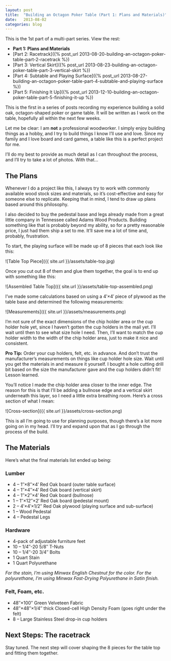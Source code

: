 ```yaml
---
layout: post
title:  "Building an Octagon Poker Table (Part 1: Plans and Materials)"
date:   2013-08-02
categories: blog
---
```


This is the 1st part of a multi-part series. View the rest:

* **Part 1: Plans and Materials**
* [Part 2: Racetrack]({% post_url 2013-08-20-building-an-octagon-poker-table-part-2-racetrack %})
* [Part 3: Vertical Skirt]({% post_url 2013-08-23-building-an-octagon-poker-table-part-3-vertical-skirt %})
* [Part 4: Subtable and Playing Surface]({% post_url 2013-08-27-building-an-octagon-poker-table-part-4-subtable-and-playing-surface %})
* [Part 5: Finishing It Up]({% post_url 2013-12-10-building-an-octagon-poker-table-part-5-finishing-it-up %})

This is the first in a series of posts recording my experience building a solid oak, octagon-shaped poker or game table. It will be written as I work on the table, hopefully all within the next few weeks.

Let me be clear: I am **not** a professional woodworker. I simply enjoy building things as a hobby, and I try to build things I know I’ll use and love. Since my family and I love board and card games, a table like this is a perfect project for me.

I’ll do my best to provide as much detail as I can throughout the process, and I’ll try to take a lot of photos. With that…

## The Plans

Whenever I do a project like this, I always try to work with commonly available wood stock sizes and materials, so it’s cost-effective and easy for someone else to replicate. Keeping that in mind, I tend to draw up plans based around this philosophy.

I also decided to buy the pedestal base and legs already made from a great little company in Tennessee called Adams Wood Products. Building something like that is probably beyond my ability, so for a pretty reasonable price, I just had them ship a set to me. It’ll save me a lot of time and, probably, frustration.

To start, the playing surface will be made up of 8 pieces that each look like this:

![Table Top Piece]({{ site.url }}/assets/table-top.jpg)

Once you cut out 8 of them and glue them together, the goal is to end up with something like this:

![Assembled Table Top]({{ site.url }}/assets/table-top-assembled.png)

I’ve made some calculations based on using a 4′×4′ piece of plywood as the table base and determined the following measurements:

![Measurements]({{ site.url }}/assets/measurements.png)

I’m not sure of the exact dimensions of the chip holder area or the cup holder hole yet, since I haven’t gotten the cup holders in the mail yet. I’ll wait until then to see what size hole I need. Then, I’ll want to match the cup holder width to the width of the chip holder area, just to make it nice and consistent.

**Pro Tip:** Order your cup holders, felt, etc. in advance. And don’t trust the manufacturer’s measurements on things like cup holder hole size. Wait until you get the materials in and measure it yourself. I bought a hole cutting drill bit based on the size the manufacturer gave and the cup holders didn’t fit! Lesson learned.

You’ll notice I made the chip holder area closer to the inner edge. The reason for this is that I’ll be adding a bullnose edge and a vertical skirt underneath this layer, so I need a little extra breathing room. Here’s a cross section of what I mean:

![Cross-section]({{ site.url }}/assets/cross-section.png)

This is all I’m going to use for planning purposes, though there’s a lot more going on in my head. I’ll try and expand upon that as I go through the process of the build.

## The Materials

Here’s what the final materials list ended up being:

### Lumber

* <span class="sc">4</span> – <span class="sc">1″×8″×4′</span> Red Oak board (outer table surface)
* <span class="sc">4</span> – <span class="sc">1″×4″×4′</span> Red Oak board (vertical skirt)
* <span class="sc">4</span> – <span class="sc">1″×2″×4′</span> Red Oak board (bullnose)
* <span class="sc">1</span> – <span class="sc">1″×12″×2′</span> Red Oak board (pedestal mount)
* <span class="sc">2</span> – <span class="sc">4′×4′×1/2″</span> Red Oak plywood (playing surface and sub-surface)
* <span class="sc">1</span> – Wood Pedestal
* <span class="sc">4</span> – Pedestal Legs

### Hardware

* 4-pack of adjustable furniture feet
* <span class="sc">10</span> – <span class="sc">1/4″-20 5/8″</span> T-Nuts
* <span class="sc">10</span> – <span class="sc">1/4″-20 3/4″</span> Bolts
* <span class="sc">1</span> Quart Stain
* <span class="sc">1</span> Quart Polyurethane

_For the stain, I’m using Minwax English Chestnut for the color. For the polyurethane, I’m using Minwax Fast-Drying Polyurethane in Satin finish._

### Felt, Foam, etc.

* <span class="sc">48″×100″</span> Green Velveteen Fabric
* <span class="sc">48″×48″×1/4″</span> thick Closed-cell High Density Foam (goes right under the felt)
* <span class="sc">8</span> – Large Stainless Steel drop-in cup holders

## Next Steps: The racetrack

Stay tuned. The next step will cover shaping the 8 pieces for the table top and fitting them together.